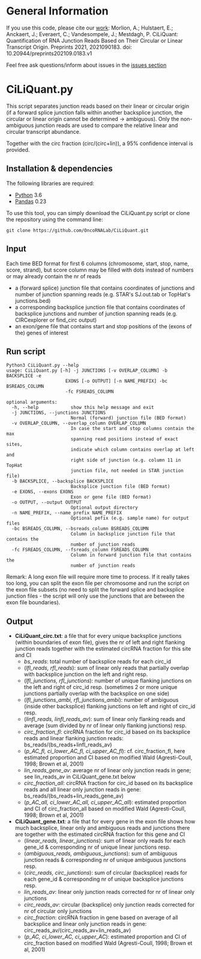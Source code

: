 # General Information

If you use this code, please cite our [work](https://www.preprints.org/manuscript/202109.0183/v1):
Morlion, A.; Hulstaert, E.; Anckaert, J.; Everaert, C.; Vandesompele, J.; Mestdagh, P. CiLiQuant: Quantification of RNA Junction Reads Based on Their Circular or Linear Transcript Origin. Preprints 2021, 2021090183. doi: 10.20944/preprints202109.0183.v1

Feel free ask questions/inform about issues in the [issues section](https://github.com/OncoRNALab/CiLiQuant/issues)

# CiLiQuant.py

This script separates junction reads based on their linear or circular origin (if a forward splice junction falls within another backsplice junction, the circular or linear origin cannot be determined -> ambiguous). Only the non-ambiguous junction reads are used to compare the relative linear and circular transcript abundance. 

Together with the circ fraction (circ/(circ+lin)), a 95% confidence interval is provided.

## Installation & dependencies
The following libraries are required:
* [Python](https://www.python.org) 3.6
* [Pandas](https://pandas.pydata.org) 0.23

To use this tool, you can simply download the CiLiQuant.py script or clone the repository using the command line:
```
git clone https://github.com/OncoRNALab/CiLiQuant.git
```

## Input
Each time BED format for first 6 columns (chromosome, start, stop, name, score, strand), but score column may be filled with dots instead of numbers or may already contain the nr of reads
- a (forward splice) junction file that contains coordinates of junctions and number of junction spanning reads (e.g. STAR's SJ.out.tab or TopHat's junctions.bed)
- a corresponding backsplice junction file that contains coordinates of backsplice junctions and number of junction spanning reads (e.g. CIRCexplorer or find_circ output)
- an exon/gene file that contains start and stop positions of the (exons of the) genes of interest

## Run script
```
Python3 CiLiQuant.py --help                                                                       
usage: CiLiQuant.py [-h] -j JUNCTIONS [-v OVERLAP_COLUMN] -b BACKSPLICE -e
                      EXONS [-o OUTPUT] [-n NAME_PREFIX] -bc BSREADS_COLUMN
                      -fc FSREADS_COLUMN

optional arguments:
  -h, --help            show this help message and exit
  -j JUNCTIONS, --junctions JUNCTIONS
                        Normal (forward) junction file (BED format)
  -v OVERLAP_COLUMN, --overlap_column OVERLAP_COLUMN
                        In case the start and stop columns contain the max
                        spanning read positions instead of exact sites,
                        indicate which column contains overlap at left and
                        right side of junction (e.g. column 11 in TopHat
                        junction file, not needed in STAR junction file)
  -b BACKSPLICE, --backsplice BACKSPLICE
                        Backsplice junction file (BED format)
  -e EXONS, --exons EXONS
                        Exon or gene file (BED format)
  -o OUTPUT, --output OUTPUT
                        Optional output directory
  -n NAME_PREFIX, --name_prefix NAME_PREFIX
                        Optional pefix (e.g. sample name) for output files
  -bc BSREADS_COLUMN, --bsreads_column BSREADS_COLUMN
                        Column in backsplice junction file that contains the
                        number of junction reads
  -fc FSREADS_COLUMN, --fsreads_column FSREADS_COLUMN
                        Column in forward junction file that contains the
                        number of junction reads
```
Remark: A long exon file will require more time to process.
If it really takes too long, you can split the exon file per chromosome and run the script on the exon file subsets (no need to split the forward splice and backsplice junction files - the script will only use the junctions that are between the exon file boundaries).

## Output
- **CiLiQuant_circ.txt**: a file that for every unique backsplice junctions (within boundaries of exon file), gives the nr of left and right flanking junction reads together with the estimated circRNA fraction for this site and CI	
  - *bs_reads*: total number of backsplice reads for each circ_id
  - (*lfl_reads, rfl_reads*): sum of linear only reads that partially overlap with backsplice junction on the left and right resp.
  - (*lfl_junctions, rfl_junctions*): number of unique flanking junctions on the left and right of circ_id resp. (sometimes 2 or more unique junctions partially overlap with the backsplice on one side)
  - (*lfl_junctions_ambi, rfl_junctions_ambi*): number of ambiguous (inside other backsplice) flanking junctions on left and right of circ_id resp.
  - (*linfl_reads, linfl_reads_av*): sum of linear only flanking reads and average (sum divided by nr of linear only flanking junctions) resp.
  - *circ_fraction_fl*: circRNA fraction for circ_id based on its backsplice reads and linear flanking junction reads: bs_reads/(bs_reads+linfl_reads_av)
  - (*p_AC_fl, ci_lower_AC_fl, ci_upper_AC_fl*): cf. circ_fraction_fl, here estimated proportion and CI based on modified Wald (Agresti-Coull, 1998; Brown et al, 2001)
  - *lin_reads_gene_av*: average nr of linear only junction reads in gene; see lin_reads_av in CiLiQuant_gene.txt below
  - *circ_fraction_all*: circRNA fraction for circ_id based on its backsplice reads and all linear only junction reads in gene: bs_reads/(bs_reads+lin_reads_gene_av)
  - (*p_AC_all, ci_lower_AC_all, ci_upper_AC_all*): estimated proportion and CI of circ_fraction_all based on modified Wald (Agresti-Coull, 1998; Brown et al, 2001)
- **CiLiQuant_gene.txt**: a file that for every gene in the exon file shows how much backsplice, linear only and ambiguous reads and junctions there are together with the estimated circRNA fraction for this gene and CI
  - (*linear_reads, linear_junctions*): sum of linear only reads for each gene_id & corresponding nr of unique linear junctions resp.
  - (*ambiguous_reads, ambiguous_junctions*): sum of ambiguous junction reads & corresponding nr of unique ambiguous junctions resp.
  - (*circ_reads, circ_junctions*): sum of circular (backsplice) reads for each gene_id & corresponding nr of unique backsplice junctions resp.
  - *lin_reads_av*: linear only junction reads corrected for nr of linear only junctions
  - *circ_reads_av*: circular (backsplice) only junction reads corrected for nr of circular only junctions
  - *circ_fraction*: circRNA fraction in gene based on average of all backsplice and linear only junction reads in gene: circ_reads_av/(circ_reads_av+lin_reads_av)
  - (*p_AC, ci_lower_AC, ci_upper_AC*): estimated proportion and CI of circ_fraction based on modified Wald (Agresti-Coull, 1998; Brown et al, 2001)
